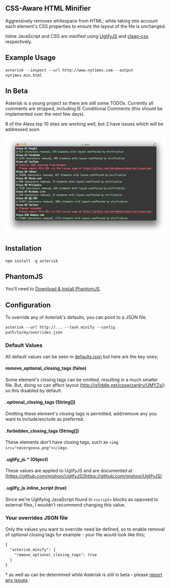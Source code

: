 ## CSS-Aware HTML Minifier

Aggressively removes whitespace from HTML; while taking into account each element's CSS properties to ensure the layout of the file is unchanged.

Inline JavaScript and CSS are minified using [UglifyJS](https://github.com/mishoo/UglifyJS) and [clean-css](https://github.com/GoalSmashers/clean-css) respectively.

## Example Usage

    asterisk --inspect --url http://www.nytimes.com --output nytimes.min.html

## In Beta

Asterisk is a young project so there are still some TODOs. Currently all comments are stripped, including IE Conditional Comments (this should be implemented over the next few days).

8 of the Alexa top 10 sites are working well, but 2 have issues which will be addressed soon.

![terminal output](test-docs/alexatop10.png)

## Installation

    npm install -g asterisk

## PhantomJS

You'll need to [Download & Install PhantomJS](http://phantomjs.org/download.html).

## Configuration <a id="config"></a>

To override any of Asterisk's defaults, you can point to a JSON file.

    asterisk --url http://... --task minify --config path/to/my/overrides.json

### Default Values

All default values can be seen in [defaults.json](https://github.com/JamieMason/Asterisk/blob/master/defaults.json) but here are the key ones;

#### remove_optional_closing_tags (false)
Some element's closing tags can be omitted, resulting in a much smaller file. But, doing so can affect layout (http://jsfiddle.net/csswizardry/UMYZs/) so this disabled by default.

#### .optional_closing_tags (String[])
Omitting these element's closing tags is permitted, add/remove any you want to include/exclude as preferred.

#### .forbidden_closing_tags (String[])
These elements don't have closing tags, such as `<img src="nevergonna.png"></img>`.

#### .uglify_js.* (Object)
These values are applied to UglifyJS and are documented at [https://github.com/mishoo/UglifyJS](https://github.com/mishoo/UglifyJS)

#### .uglify_js.inline_script (true)
Since we're Uglifying JavaScript found in `<script>` blocks as opposed to external files, I wouldn't recommend changing this value.

### Your overrides JSON file

Only the values you want to override need be defined, so to enable removal of optional closing tags for example - your file would look like this;

    {
      "asterisk_minify": {
        "remove_optional_closing_tags": true
      }
    }

\* as well as can be determined while Asterisk is still in beta - please [report any issues](https://github.com/JamieMason/Asterisk/issues/new).
